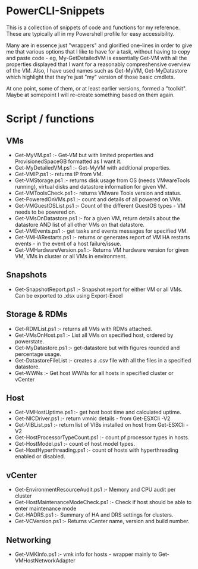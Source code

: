 # PowerCLI-Snippets

This is a collection of snippets of code and functions for my reference. These are typically all in my Powershell profile for easy accessibility. 

Many are in essence just "wrappers" and glorified one-lines in order to give me that various options that I like to have for a task, without having to copy and paste code - eg, My-GetDetailedVM is essentially Get-VM with all the properties displayed that I want for a reasonably compreshensive overview of the VM. Also, I have used names such as Get-MyVM, Get-MyDatastore which highlight that they're just "my" version of those basic cmdlets.

At one point, some of them, or at least earlier versions, formed a "toolkit". Maybe at somepoint I will re-create something based on them again. 

# Script / functions

## VMs
* Get-MyVM.ps1                        :- Get-VM but with limited properties and ProvisionedSpaceGB formatted as I want it.
* Get-MyDetailedVM.ps1                :- Get-MyVM with additional properties.
* Get-VMIP.ps1                        :- returns IP from VM.
* Get-VMStorage.ps1                   :- returns disk usage from OS (needs VMwareTools running), virtual disks and datastore information for given VM.
* Get-VMToolsCheck.ps1                :- returns VMware Tools version and status.
* Get-PoweredOnVMs.ps1                :- count and details of all powered on VMs.
* Get-VMGuestOSList.ps1               :- Count of the different GuestOS types - VM needs to be powered on.
* Get-VMsOnDatastore.ps1              :- for a given VM, return details about the datastore AND list of all other VMs on that datastore.
* Get-VMEvents.ps1                    :- get tasks and events messages for specified VM.
* Get-VMHARestarts.ps1                :- returns or generates report of VM HA restarts events - in the event of a host failure/issue.
* Get-VMHardwareVersion.ps1           :- Returns VM hardware version for given VM, VMs in cluster or all VMs in environment.

## Snapshots
* Get-SnapshotReport.ps1              :- Snapshot report for either VM or all VMs. Can be exported to .xlsx using Export-Excel

## Storage & RDMs
* Get-RDMList.ps1                     :- returns all VMs with RDMs attached.
* Get-VMsOnHost.ps1                   :- List all VMs on specified host, ordered by powerstate.
* Get-MyDatastore.ps1                 :- get-datastore but with figures rounded and percentage usage. 
* Get-DatastoreFileList               :- creates a .csv file with all the files in a specified datastore.
* Get-WWNs                            :- Get host WWNs for all hosts in specified cluster or vCenter

## Host
* Get-VMHostUptime.ps1                :- get host boot time and calculated uptime.
* Get-NICDriver.ps1                   :- return vmnic details - from Get-ESXCli -V2
* Get-VIBList.ps1                     :- return list of VIBs installed on host from Get-ESXCli -V2
* Get-HostProcessorTypeCount.ps1      :- count pf processor types in hosts.
* Get-HostModel.ps1                   :- count of host model types.
* Get-HostHyperthreading.ps1          :- count of hosts with hyperthreading enabled or disabled.

## vCenter
* Get-EnvironmentResourceAudit.ps1    :- Memory and CPU audit per cluster
* Get-HostMaintenanceModeCheck.ps1    :- Check if host should be able to enter maintenance mode 
* Get-HADRS.ps1                       :- Summary of HA and DRS settings for clusters.
* Get-VCVersion.ps1                   :- Returns vCenter name, version and build number.

## Networking
* Get-VMKInfo.ps1                     :- vmk info for hosts - wrapper mainly to Get-VMHostNetworkAdapter
